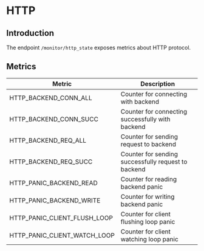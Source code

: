 # HTTP

## Introduction

The endpoint `/monitor/http_state` exposes metrics about HTTP protocol.

## Metrics

| Metric                       | Description                                                  |
| ---------------------------- | ------------------------------------------------------------ |
| HTTP_BACKEND_CONN_ALL        | Counter for connecting with backend                          |
| HTTP_BACKEND_CONN_SUCC       | Counter for connecting successfully with backend             |
| HTTP_BACKEND_REQ_ALL         | Counter for sending request to backend                       |
| HTTP_BACKEND_REQ_SUCC        | Counter for sending successfully request to backend          |
| HTTP_PANIC_BACKEND_READ      | Counter for reading backend panic                            |
| HTTP_PANIC_BACKEND_WRITE     | Counter for writing backend panic                            |
| HTTP_PANIC_CLIENT_FLUSH_LOOP | Counter for client flushing loop panic                       |
| HTTP_PANIC_CLIENT_WATCH_LOOP | Counter for client watching loop panic                       |
